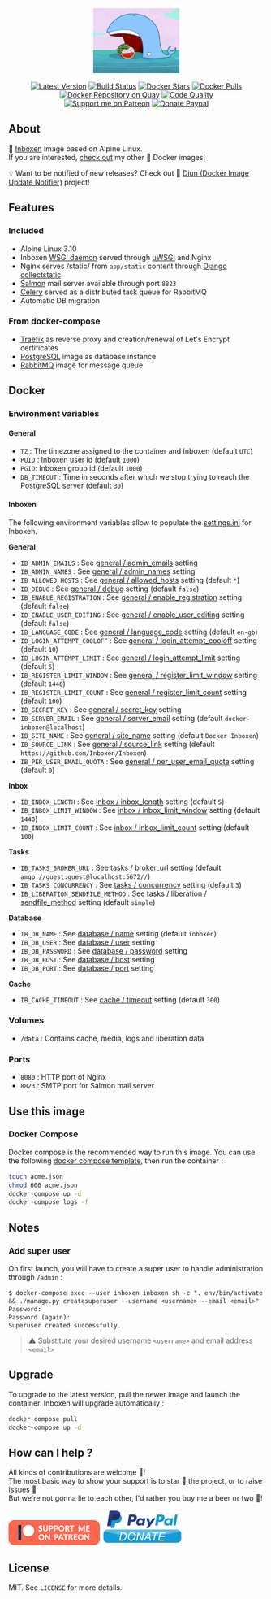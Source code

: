 <p align="center"><a href="https://github.com/crazy-max/docker-inboxen" target="_blank"><img height="128"src="https://raw.githubusercontent.com/crazy-max/docker-inboxen/master/.res/docker-inboxen.jpg"></a></p>

<p align="center">
  <a href="https://hub.docker.com/r/crazymax/inboxen/"><img src="https://img.shields.io/badge/dynamic/json.svg?label=version&query=$.results[1].name&url=https://hub.docker.com/v2/repositories/crazymax/inboxen/tags&style=flat-square" alt="Latest Version"></a>
  <a href="https://travis-ci.com/crazy-max/docker-inboxen"><img src="https://img.shields.io/travis/com/crazy-max/docker-inboxen/master.svg?style=flat-square" alt="Build Status"></a>
  <a href="https://hub.docker.com/r/crazymax/inboxen/"><img src="https://img.shields.io/docker/stars/crazymax/inboxen.svg?style=flat-square" alt="Docker Stars"></a>
  <a href="https://hub.docker.com/r/crazymax/inboxen/"><img src="https://img.shields.io/docker/pulls/crazymax/inboxen.svg?style=flat-square" alt="Docker Pulls"></a>
  <a href="https://quay.io/repository/crazymax/inboxen"><img src="https://quay.io/repository/crazymax/inboxen/status?style=flat-square" alt="Docker Repository on Quay"></a>
  <a href="https://www.codacy.com/app/crazy-max/docker-inboxen"><img src="https://img.shields.io/codacy/grade/6e477437dfdf48f3a7133d7637d92175.svg?style=flat-square" alt="Code Quality"></a>
  <br /><a href="https://www.patreon.com/crazymax"><img src="https://img.shields.io/badge/donate-patreon-fb664e.svg?style=flat-square" alt="Support me on Patreon"></a>
  <a href="https://www.paypal.me/crazyws"><img src="https://img.shields.io/badge/donate-paypal-7057ff.svg?style=flat-square" alt="Donate Paypal"></a>
</p>

## About

🐳 [Inboxen](https://inboxen.org/) image based on Alpine Linux.<br />
If you are interested, [check out](https://hub.docker.com/r/crazymax/) my other 🐳 Docker images!

💡 Want to be notified of new releases? Check out 🔔 [Diun (Docker Image Update Notifier)](https://github.com/crazy-max/diun) project!

## Features

### Included

* Alpine Linux 3.10
* Inboxen [WSGI daemon](https://github.com/Inboxen/Inboxen/blob/master/inboxen/wsgi.py) served through [uWSGI](https://uwsgi-docs.readthedocs.io) and Nginx
* Nginx serves /static/ from `app/static` content through [Django collectstatic](https://docs.djangoproject.com/en/1.11/ref/contrib/staticfiles/#collectstatic)
* [Salmon](https://salmon-mail.readthedocs.io) mail server available through port `8823`
* [Celery](http://docs.celeryproject.org/en/latest/index.html) served as a distributed task queue for RabbitMQ
* Automatic DB migration

### From docker-compose

* [Traefik](https://github.com/containous/traefik-library-image) as reverse proxy and creation/renewal of Let's Encrypt certificates
* [PostgreSQL](https://github.com/docker-library/postgres) image as database instance
* [RabbitMQ](https://github.com/docker-library/rabbitmq) image for message queue

## Docker

### Environment variables

#### General

* `TZ` : The timezone assigned to the container and Inboxen (default `UTC`)
* `PUID` : Inboxen user id (default `1000`)
* `PGID`: Inboxen group id (default `1000`)
* `DB_TIMEOUT` : Time in seconds after which we stop trying to reach the PostgreSQL server (default `30`)

#### Inboxen

The following environment variables allow to populate the [settings.ini](https://inboxen.readthedocs.io/en/latest/settings.html) for Inboxen.

**General**

* `IB_ADMIN_EMAILS` : See [general / admin_emails](https://inboxen.readthedocs.io/en/latest/settings.html) setting
* `IB_ADMIN_NAMES` : See [general / admin_names](https://inboxen.readthedocs.io/en/latest/settings.html) setting
* `IB_ALLOWED_HOSTS` : See [general / allowed_hosts](https://inboxen.readthedocs.io/en/latest/settings.html) setting (default `*`)
* `IB_DEBUG` : See [general / debug](https://inboxen.readthedocs.io/en/latest/settings.html) setting (default `false`)
* `IB_ENABLE_REGISTRATION` :  See [general / enable_registration](https://inboxen.readthedocs.io/en/latest/settings.html) setting (default `false`)
* `IB_ENABLE_USER_EDITING` : See [general / enable_user_editing](https://inboxen.readthedocs.io/en/latest/settings.html) setting (default `false`)
* `IB_LANGUAGE_CODE` : See [general / language_code](https://inboxen.readthedocs.io/en/latest/settings.html) setting (default `en-gb`)
* `IB_LOGIN_ATTEMPT_COOLOFF` : See [general / login_attempt_cooloff](https://inboxen.readthedocs.io/en/latest/settings.html) setting (default `10`)
* `IB_LOGIN_ATTEMPT_LIMIT` :  See [general / login_attempt_limit](https://inboxen.readthedocs.io/en/latest/settings.html) setting (default `5`)
* `IB_REGISTER_LIMIT_WINDOW` : See [general / register_limit_window](https://inboxen.readthedocs.io/en/latest/settings.html) setting (default `1440`)
* `IB_REGISTER_LIMIT_COUNT` : See [general / register_limit_count](https://inboxen.readthedocs.io/en/latest/settings.html) setting (default `100`)
* `IB_SECRET_KEY` : See [general / secret_key](https://inboxen.readthedocs.io/en/latest/settings.html) setting
* `IB_SERVER_EMAIL` : See [general / server_email](https://inboxen.readthedocs.io/en/latest/settings.html) setting (default `docker-inboxen@localhost`)
* `IB_SITE_NAME` : See [general / site_name](https://inboxen.readthedocs.io/en/latest/settings.html) setting (default `Docker Inboxen`)
* `IB_SOURCE_LINK` : See [general / source_link](https://inboxen.readthedocs.io/en/latest/settings.html) setting (default `https://github.com/Inboxen/Inboxen`)
* `IB_PER_USER_EMAIL_QUOTA` : See [general / per_user_email_quota](https://inboxen.readthedocs.io/en/latest/settings.html) setting (default `0`)

**Inbox**

* `IB_INBOX_LENGTH` : See [inbox / inbox_length](https://inboxen.readthedocs.io/en/latest/settings.html) setting (default `5`)
* `IB_INBOX_LIMIT_WINDOW` : See [inbox / inbox_limit_window](https://inboxen.readthedocs.io/en/latest/settings.html) setting (default `1440`)
* `IB_INBOX_LIMIT_COUNT` : See [inbox / inbox_limit_count](https://inboxen.readthedocs.io/en/latest/settings.html) setting (default `100`)

**Tasks**

* `IB_TASKS_BROKER_URL` : See [tasks / broker_url](https://inboxen.readthedocs.io/en/latest/settings.html) setting (default `amqp://guest:guest@localhost:5672//`)
* `IB_TASKS_CONCURRENCY` : See [tasks / concurrency](https://inboxen.readthedocs.io/en/latest/settings.html) setting (default `3`)
* `IB_LIBERATION_SENDFILE_METHOD` : See [tasks / liberation / sendfile_method](https://inboxen.readthedocs.io/en/latest/settings.html) setting (default `simple`)

**Database**

* `IB_DB_NAME` : See [database / name](https://inboxen.readthedocs.io/en/latest/settings.html) setting (default `inboxen`)
* `IB_DB_USER` : See [database / user](https://inboxen.readthedocs.io/en/latest/settings.html) setting
* `IB_DB_PASSWORD` : See [database / password](https://inboxen.readthedocs.io/en/latest/settings.html) setting
* `IB_DB_HOST` : See [database / host](https://inboxen.readthedocs.io/en/latest/settings.html) setting
* `IB_DB_PORT` : See [database / port](https://inboxen.readthedocs.io/en/latest/settings.html) setting

**Cache**

* `IB_CACHE_TIMEOUT` : See [cache / timeout](https://inboxen.readthedocs.io/en/latest/settings.html) setting (default `300`)

### Volumes

* `/data` : Contains cache, media, logs and liberation data

### Ports

* `8080` : HTTP port of Nginx
* `8823` : SMTP port for Salmon mail server

## Use this image

### Docker Compose

Docker compose is the recommended way to run this image. You can use the following [docker compose template](examples/compose/docker-compose.yml), then run the container :

```bash
touch acme.json
chmod 600 acme.json
docker-compose up -d
docker-compose logs -f
```

## Notes

### Add super user

On first launch, you will have to create a super user to handle administration through `/admin` :

```
$ docker-compose exec --user inboxen inboxen sh -c ". env/bin/activate && ./manage.py createsuperuser --username <username> --email <email>"
Password:
Password (again):
Superuser created successfully.
```

> :warning: Substitute your desired username `<username>` and email address `<email>`

## Upgrade

To upgrade to the latest version, pull the newer image and launch the container. Inboxen will upgrade automatically :

```bash
docker-compose pull
docker-compose up -d
```

## How can I help ?

All kinds of contributions are welcome :raised_hands:!<br />
The most basic way to show your support is to star :star2: the project, or to raise issues :speech_balloon:<br />
But we're not gonna lie to each other, I'd rather you buy me a beer or two :beers:!

[![Support me on Patreon](.res/patreon.png)](https://www.patreon.com/crazymax) 
[![Paypal Donate](.res/paypal.png)](https://www.paypal.me/crazyws)

## License

MIT. See `LICENSE` for more details.

